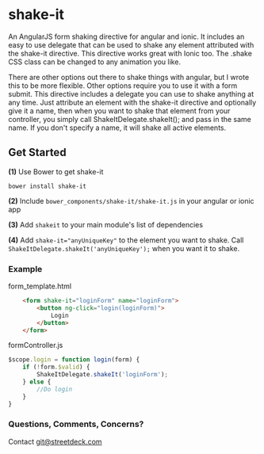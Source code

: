 # shake-it
An AngularJS form shaking directive for angular and ionic. It includes an easy to use delegate that can be used to shake any element 
attributed with the shake-it directive.  This directive works great with Ionic too.  The .shake CSS class can be changed
to any animation you like.

There are other options out there to shake things with angular, but I wrote this to be more flexible.  Other options
require you to use it with a form submit.  This directive includes a delegate you can use to shake anything at any time.
Just attribute an element with the shake-it directive and optionally give it a name, then when you want to shake that
element from your controller, you simply call ShakeItDelegate.shakeIt(); and pass in the same name.  If you don't specify
a name, it will shake all active elements.


## Get Started

**(1)** Use Bower to get  shake-it
```
bower install shake-it
```

**(2)** Include `bower_components/shake-it/shake-it.js` in your angular or ionic app

**(3)** Add `shakeit` to your main module's list of dependencies 

**(4)** Add `shake-it="anyUniqueKey"` to the element you want to shake.  Call `ShakeItDelegate.shakeIt('anyUniqueKey');` 
when you want it to shake.



### Example

form_template.html
```html
    <form shake-it="loginForm" name="loginForm">
        <button ng-click="login(loginForm)">
            Login
        </button>
    </form>
```

formController.js
```js
$scope.login = function login(form) {
    if (!form.$valid) {
        ShakeItDelegate.shakeIt('loginForm');
    } else {
        //Do login
    }
}
```

### Questions, Comments, Concerns?
Contact git@streetdeck.com
